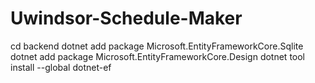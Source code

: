 # Uwindsor-Schedule-Maker

cd backend
dotnet add package Microsoft.EntityFrameworkCore.Sqlite
dotnet add package Microsoft.EntityFrameworkCore.Design
dotnet tool install --global dotnet-ef
